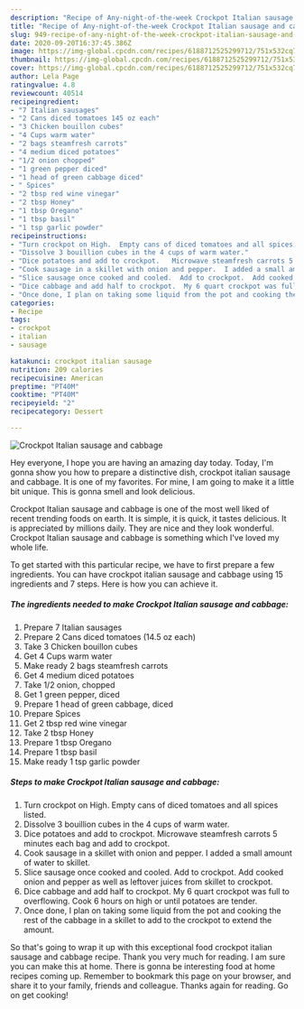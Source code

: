 ```yaml
---
description: "Recipe of Any-night-of-the-week Crockpot Italian sausage and cabbage"
title: "Recipe of Any-night-of-the-week Crockpot Italian sausage and cabbage"
slug: 949-recipe-of-any-night-of-the-week-crockpot-italian-sausage-and-cabbage
date: 2020-09-20T16:37:45.386Z
image: https://img-global.cpcdn.com/recipes/6188712525299712/751x532cq70/crockpot-italian-sausage-and-cabbage-recipe-main-photo.jpg
thumbnail: https://img-global.cpcdn.com/recipes/6188712525299712/751x532cq70/crockpot-italian-sausage-and-cabbage-recipe-main-photo.jpg
cover: https://img-global.cpcdn.com/recipes/6188712525299712/751x532cq70/crockpot-italian-sausage-and-cabbage-recipe-main-photo.jpg
author: Lela Page
ratingvalue: 4.8
reviewcount: 40514
recipeingredient:
- "7 Italian sausages"
- "2 Cans diced tomatoes 145 oz each"
- "3 Chicken bouillon cubes"
- "4 Cups warm water"
- "2 bags steamfresh carrots"
- "4 medium diced potatoes"
- "1/2 onion chopped"
- "1 green pepper diced"
- "1 head of green cabbage diced"
- " Spices"
- "2 tbsp red wine vinegar"
- "2 tbsp Honey"
- "1 tbsp Oregano"
- "1 tbsp basil"
- "1 tsp garlic powder"
recipeinstructions:
- "Turn crockpot on High.  Empty cans of diced tomatoes and all spices listed."
- "Dissolve 3 bouillion cubes in the 4 cups of warm water."
- "Dice potatoes and add to crockpot.   Microwave steamfresh carrots 5 minutes each bag and add to crockpot."
- "Cook sausage in a skillet with onion and pepper.  I added a small amount of water to skillet."
- "Slice sausage once cooked and cooled.  Add to crockpot.  Add cooked onion and pepper as well as leftover juices from skillet to crockpot."
- "Dice cabbage and add half to crockpot.  My 6 quart crockpot was full to overflowing.  Cook 6 hours on high or until potatoes are tender."
- "Once done, I plan on taking some liquid from the pot and cooking the rest of the cabbage in a skillet to add to the crockpot to extend the amount."
categories:
- Recipe
tags:
- crockpot
- italian
- sausage

katakunci: crockpot italian sausage 
nutrition: 209 calories
recipecuisine: American
preptime: "PT40M"
cooktime: "PT40M"
recipeyield: "2"
recipecategory: Dessert

---
```



![Crockpot Italian sausage and cabbage](https://img-global.cpcdn.com/recipes/6188712525299712/751x532cq70/crockpot-italian-sausage-and-cabbage-recipe-main-photo.jpg)

Hey everyone, I hope you are having an amazing day today. Today, I'm gonna show you how to prepare a distinctive dish, crockpot italian sausage and cabbage. It is one of my favorites. For mine, I am going to make it a little bit unique. This is gonna smell and look delicious.

Crockpot Italian sausage and cabbage is one of the most well liked of recent trending foods on earth. It is simple, it is quick, it tastes delicious. It is appreciated by millions daily. They are nice and they look wonderful. Crockpot Italian sausage and cabbage is something which I've loved my whole life.




To get started with this particular recipe, we have to first prepare a few ingredients. You can have crockpot italian sausage and cabbage using 15 ingredients and 7 steps. Here is how you can achieve it.

<!--inarticleads1-->

##### The ingredients needed to make Crockpot Italian sausage and cabbage:

1. Prepare 7 Italian sausages
1. Prepare 2 Cans diced tomatoes (14.5 oz each)
1. Take 3 Chicken bouillon cubes
1. Get 4 Cups warm water
1. Make ready 2 bags steamfresh carrots
1. Get 4 medium diced potatoes
1. Take 1/2 onion, chopped
1. Get 1 green pepper, diced
1. Prepare 1 head of green cabbage, diced
1. Prepare  Spices
1. Get 2 tbsp red wine vinegar
1. Take 2 tbsp Honey
1. Prepare 1 tbsp Oregano
1. Prepare 1 tbsp basil
1. Make ready 1 tsp garlic powder




<!--inarticleads2-->

##### Steps to make Crockpot Italian sausage and cabbage:

1. Turn crockpot on High.  Empty cans of diced tomatoes and all spices listed.
1. Dissolve 3 bouillion cubes in the 4 cups of warm water.
1. Dice potatoes and add to crockpot.   Microwave steamfresh carrots 5 minutes each bag and add to crockpot.
1. Cook sausage in a skillet with onion and pepper.  I added a small amount of water to skillet.
1. Slice sausage once cooked and cooled.  Add to crockpot.  Add cooked onion and pepper as well as leftover juices from skillet to crockpot.
1. Dice cabbage and add half to crockpot.  My 6 quart crockpot was full to overflowing.  Cook 6 hours on high or until potatoes are tender.
1. Once done, I plan on taking some liquid from the pot and cooking the rest of the cabbage in a skillet to add to the crockpot to extend the amount.




So that's going to wrap it up with this exceptional food crockpot italian sausage and cabbage recipe. Thank you very much for reading. I am sure you can make this at home. There is gonna be interesting food at home recipes coming up. Remember to bookmark this page on your browser, and share it to your family, friends and colleague. Thanks again for reading. Go on get cooking!

